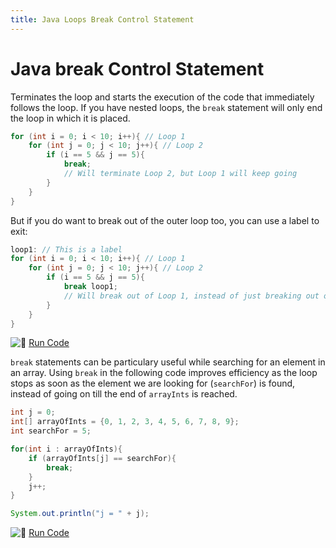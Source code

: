 ```yaml
---
title: Java Loops Break Control Statement
---
```

# Java break Control Statement

Terminates the loop and starts the execution of the code that immediately follows the loop. If you have nested loops, the `break` statement will only end the loop in which it is placed.

```java
for (int i = 0; i < 10; i++){ // Loop 1
    for (int j = 0; j < 10; j++){ // Loop 2
        if (i == 5 && j == 5){
            break;
            // Will terminate Loop 2, but Loop 1 will keep going
        }
    }
}
```

But if you do want to break out of the outer loop too, you can use a label to exit:

```java
loop1: // This is a label
for (int i = 0; i < 10; i++){ // Loop 1
    for (int j = 0; j < 10; j++){ // Loop 2
        if (i == 5 && j == 5){
            break loop1;
            // Will break out of Loop 1, instead of just breaking out of Loop 2
        }
    }
}
```

![:rocket:](//forum.freecodecamp.com/images/emoji/emoji_one/rocket.png?v=2 ":rocket:") <a href='https://repl.it/CJZA/0' target='_blank' rel='nofollow'>Run Code</a>

`break` statements can be particulary useful while searching for an element in an array. Using `break` in the following code improves efficiency as the loop stops as soon as the element we are looking for (`searchFor`) is found, instead of going on till the end of `arrayInts` is reached.

```java
int j = 0;
int[] arrayOfInts = {0, 1, 2, 3, 4, 5, 6, 7, 8, 9};
int searchFor = 5;

for(int i : arrayOfInts){
    if (arrayOfInts[j] == searchFor){
        break;
    }
    j++;
}

System.out.println("j = " + j);
```

![:rocket:](//forum.freecodecamp.com/images/emoji/emoji_one/rocket.png?v=2 ":rocket:") <a href='https://repl.it/CJZC/0' target='_blank' rel='nofollow'>Run Code</a>